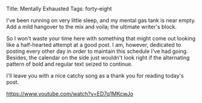 Title: Mentally Exhausted
Tags: forty-eight

I've been running on very little sleep, and my mental gas tank is near empty.
Add a mild hangover to the mix and voila; the ultimate writer's block.



So I won't waste your time here with something that might come out looking
like a half-hearted attempt at a good post. I am, however, dedicated to
posting every other day in order to maintain this schedule I've had going.
Besides, the calendar on the side just wouldn't look right if the alternating
pattern of bold and regular text seized to continue.



I'll leave you with a nice catchy song as a thank you for reading today's
post.







https://www.youtube.com/watch?v=ED7q1MKcwJo

